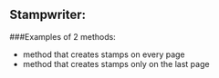 ## Stampwriter:
###Examples of 2 methods:
- method that creates stamps on every page
- method that creates stamps only on the last page